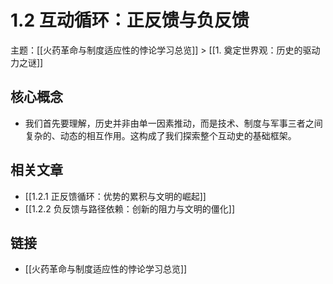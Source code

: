 # 1.2 互动循环：正反馈与负反馈

主题：[[火药革命与制度适应性的悖论学习总览]] > [[1. 奠定世界观：历史的驱动力之谜]]

## 核心概念

- 我们首先要理解，历史并非由单一因素推动，而是技术、制度与军事三者之间复杂的、动态的相互作用。这构成了我们探索整个互动史的基础框架。

## 相关文章

- [[1.2.1 正反馈循环：优势的累积与文明的崛起]]
- [[1.2.2 负反馈与路径依赖：创新的阻力与文明的僵化]]

## 链接

- [[火药革命与制度适应性的悖论学习总览]]
